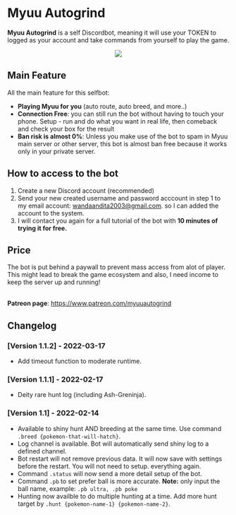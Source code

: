 # Myuu Autogrind

**Myuu Autogrind** is a self Discordbot, meaning it will use your TOKEN to logged as your account and take commands from yourself to play the game.<br/>

<p align="center">
<img src="https://media.giphy.com/media/aPJ4nQQcHuxUphpfqf/giphy.gif"/>
</p>


## Main Feature
All the main feature for this selfbot:
- **Playing Myuu for you** (auto route, auto breed, and more..)
- **Connection Free**: you can still run the bot without having to touch your phone. Setup - run and do what you want in real life, then comeback and check your box 
for the result
- **Ban risk is almost 0%**: Unless you make use of the bot to spam in Myuu main server or other server, this bot is almost ban free because it works only in your private server.

## How to access to the bot

1. Create a new Discord account (recommended)
2. Send your new created username and password acccount in step 1 to my email account: wandaandita2003@gmail.com. so I can added the account to the system.
3. I will contact you again for a full tutorial of the bot with **10 minutes of trying it for free.**

## Price
The bot is put behind a paywall to prevent mass access from alot of player. This might lead to break the game ecosystem and also, I need income to keep the server up and running!

<br/>**Patreon page**: https://www.patreon.com/myuuautogrind

## Changelog

### [Version 1.1.2] - 2022-03-17
- Add timeout function to moderate runtime.

### [Version 1.1.1] - 2022-02-17
- Deity rare hunt log (including Ash-Greninja).

### [Version 1.1] - 2022-02-14
- Available to shiny hunt AND breeding at the same time. Use command `.breed {pokemon-that-will-hatch}`.
- Log channel is available. Bot will automatically send shiny log to a defined channel.
- Bot restart will not remove previous data. It will now save with settings before the restart. You will not need to setup. everything again.
- Command `.status` will now send a more detail setup of the bot.
- Command `.pb` to set prefer ball is more accurate.
**Note:** only input the ball name, example: `.pb ultra, .pb poke`
- Hunting now availble to do multiple hunting at a time. Add more hunt target by `.hunt {pokemon-name-1} {pokemon-name-2}`.
